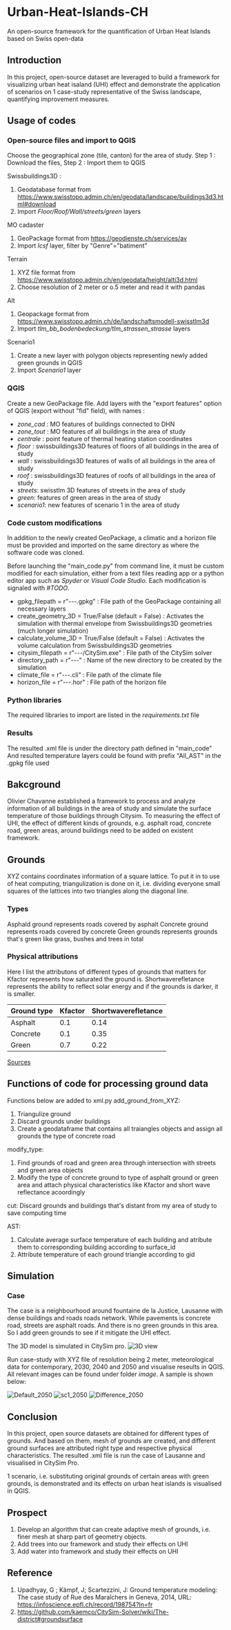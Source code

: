 # Urban-Heat-Islands-CH
An open-source framework for the quantification of Urban Heat Islands based on Swiss open-data

## Introduction
In this project, open-source dataset are leveraged to build a framework for visualizing urban heat isaland (UHI) effect and demonstrate the application of scenarios on 1 case-study representative of the Swiss landscape, quantifying improvement measures. 

## Usage of codes
### Open-source files and import to QGIS
Choose the geographical zone (tile, canton) for the area of study. Step 1 : Download the files, Step 2 : Import them to QGIS

Swissbuildings3D : 
1. Geodatabase format from https://www.swisstopo.admin.ch/en/geodata/landscape/buildings3d3.html#download
2. Import *Floor/Roof/Wall/streets/green* layers

MO cadaster
1. GeoPackage format from https://geodienste.ch/services/av
2. Import *lcsf* layer, filter by "Genre"="batiment"

Terrain
1. XYZ file format from https://www.swisstopo.admin.ch/en/geodata/height/alti3d.html
2. Choose resolution of 2 meter or o.5 meter and read it with pandas

Alt
1. Geopackage format from https://www.swisstopo.admin.ch/de/landschaftsmodell-swisstlm3d
2. Import *tlm_bb_bodenbedeckung/tlm_strassen_strasse* layers 

Scenario1
1. Create a new layer with polygon objects representing newly added green grounds in QGIS
2. Import *Scenario1* layer 

### QGIS
Create a new GeoPackage file. Add layers with the "export features" option of QGIS (export without "fid" field), with names :
- *zone_cad* : MO features of buildings connected to DHN
- *zone_tout* : MO features of all buildings in the area of study
- *centrale* : point feature of thermal heating station coordinates
- *floor* : swissbuildings3D features of floors of all buildings in the area of study
- *wall* : swissbuildings3D features of walls of all buildings in the area of study
- *roof* : swissbuildings3D features of roofs of all buildings in the area of study
- *streets*: swisstlm 3D features of streets in the area of study
- *green*: features of green areas in the area of study
- *scenario1*: new features of scenario 1 in the area of study

### Code custom modifications
In addition to the newly created GeoPackage, a climatic and a horizon file must be provided and imported on the same directory as where the software code was cloned.

Before launching the "main_code.py" from command line, it must be custom modified for each simulation, either from a text files reading app or a python editor app such as *Spyder* or *Visual Code Studio*.
Each modification is signaled with *#TODO*.
- gpkg_filepath = r"---.gpkg" : File path of the GeoPackage containing all necessary layers
- create_geometry_3D = True/False (default = False) : Activates the simulation with thermal envelope from Swissbuildings3D geometries (much longer simulation)
- calculate_volume_3D = True/False (default = False) : Activates the volume calculation from Swissbuildings3D geometries
- citysim_filepath = r"---/CitySim.exe" : File path of the CitySim solver
- directory_path = r"---" : Name of the new directory to be created by the simulation
- climate_file = r"---.cli" : File path of the climate file
- horizon_file = r"---.hor" : File path of the horizon file

### Python libraries
The required libraries to import are listed in the *requirements.txt* file

### Results
The resulted .xml file is under the directory path defined in "main_code"
And resulted temperature layers could be found with prefix "All_AST" in the .gpkg file used

## Bakcground
Olivier Chavanne established a framework to process and analyze information of all buildings in the area of study and simulate the surface temperature of those buildings through Citysim. To measuring the effect of UHI, the effect of different kinds of grounds, e.g. asphalt road, concrete road, green areas, around buildings need to be added on existent framework. 
## Grounds
XYZ contains coordinates information of a square lattice. To put it in to use of heat computing, triangulization is done on it, i.e. dividing everyone small squares of the lattices into two triangles along the diagonal line. 
### Types
Asphald ground represents roads covered by asphalt 
Concrete ground represents roads covered by concrete
Green grounds represents grounds that's green like grass, bushes and trees in total

### Physical attributions
Here I list the attributons of different types of grounds that matters for 
Kfactor represents how saturated the ground is.
Shortwaverefletance represents the ability to reflect solar energy and if the grounds is darker, it is smaller.

| Ground type | Kfactor | Shortwaverefletance |
|----------|----------|----------|
| Asphalt | 0.1 | 0.14 |
| Concrete | 0.1 | 0.35 |
| Green | 0.7 | 0.22 |

[Sources](#Reference)

## Functions of code for processing ground data
Functions below are added to xml.py
add_ground_from_XYZ: 
1. Triangulize ground 
2. Discard grounds under buildings
3. Create a geodataframe that contains all traiangles objects and assign all grounds the type of concrete road

modify_type:
1. Find grounds of road and green area through intersection with streets and green area objects
2. Modify the type of concrete ground to type of asphalt ground or green area and attach physical characteristics like Kfactor and short wave reflectance acoordingly 

cut: 
Discard grounds and buildings that's distant from my area of study to save computing time

AST:
1. Calculate average surface temperature of each building and atribute them to corresponding building according to surface_id
2. Attribute temperature of each ground triangle according to gid 

## Simulation 
### Case
The case is a neighbourhood around fountaine de la Justice, Lausanne with dense buildings and roads roads network. While pavements is concrete road, streets are asphalt roads. And there is no green grounds in this area. So I add green grounds to see if it mitigate the UHI effect.

The 3D model is simulated in CitySim pro.
![3D view](image/3D_view.png)

Run case-study with XYZ file of resolution being 2 meter, meteorological data for contemporary, 2030, 2040 and 2050 and visualise reseults in QGIS. All relevant images can be found under folder *image*. A sample is shown below:

![Default_2050](image/default_2050.png)
![sc1_2050](image/sc1_2050.png)
![Difference_2050](image/difference_2050.png)


## Conclusion
In this project, open source datasets are obtained for different types of grounds. And based on them, mesh of grounds are created, and different ground surfaces are attributed right type and respective physical characteristics. The resulted .xml file is run the case of Lausanne and visualised in CitySim Pro.

1 scenario, i.e. substituting original grounds of certain areas with green grounds, is demonstrated and its effects on urban heat islands is visualised in QGIS. 

## Prospect
1. Develop an algorithm that can create adaptive mesh of grounds, i.e. finer mesh at sharp part of geometry objects.
2. Add trees into our framework and study their effects on UHI
3. Add water into framework and study their effects on UHI

## Reference
1. Upadhyay, G ; Kämpf, J; Scartezzini, J: Ground temperature modeling: The case study of Rue des Maraîchers in Geneva, 2014, URL: https://infoscience.epfl.ch/record/198754?ln=fr
2. https://github.com/kaemco/CitySim-Solver/wiki/The-district#groundsurface




